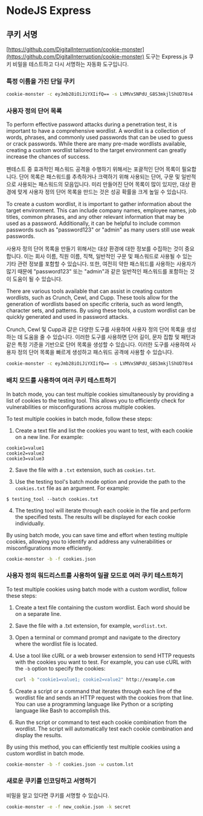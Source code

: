 # NodeJS Express

## 쿠키 서명

[https://github.com/DigitalInterruption/cookie-monster](https://github.com/DigitalInterruption/cookie-monster) 도구는 Express.js 쿠키 비밀을 테스트하고 다시 서명하는 자동화 도구입니다.

### 특정 이름을 가진 단일 쿠키
```bash
cookie-monster -c eyJmb28iOiJiYXIifQ== -s LVMVxSNPdU_G8S3mkjlShUD78s4 -n session
```
### 사용자 정의 단어 목록

To perform effective password attacks during a penetration test, it is important to have a comprehensive wordlist. A wordlist is a collection of words, phrases, and commonly used passwords that can be used to guess or crack passwords. While there are many pre-made wordlists available, creating a custom wordlist tailored to the target environment can greatly increase the chances of success.

펜테스트 중 효과적인 패스워드 공격을 수행하기 위해서는 포괄적인 단어 목록이 필요합니다. 단어 목록은 패스워드를 추측하거나 크랙하기 위해 사용되는 단어, 구문 및 일반적으로 사용되는 패스워드의 모음입니다. 미리 만들어진 단어 목록이 많이 있지만, 대상 환경에 맞게 사용자 정의 단어 목록을 만드는 것은 성공 확률을 크게 높일 수 있습니다.

To create a custom wordlist, it is important to gather information about the target environment. This can include company names, employee names, job titles, common phrases, and any other relevant information that may be used as a password. Additionally, it can be helpful to include common passwords such as "password123" or "admin" as many users still use weak passwords.

사용자 정의 단어 목록을 만들기 위해서는 대상 환경에 대한 정보를 수집하는 것이 중요합니다. 이는 회사 이름, 직원 이름, 직책, 일반적인 구문 및 패스워드로 사용될 수 있는 기타 관련 정보를 포함할 수 있습니다. 또한, 여전히 약한 패스워드를 사용하는 사용자가 많기 때문에 "password123" 또는 "admin"과 같은 일반적인 패스워드를 포함하는 것이 도움이 될 수 있습니다.

There are various tools available that can assist in creating custom wordlists, such as Crunch, Cewl, and Cupp. These tools allow for the generation of wordlists based on specific criteria, such as word length, character sets, and patterns. By using these tools, a custom wordlist can be quickly generated and used in password attacks.

Crunch, Cewl 및 Cupp과 같은 다양한 도구를 사용하여 사용자 정의 단어 목록을 생성하는 데 도움을 줄 수 있습니다. 이러한 도구를 사용하면 단어 길이, 문자 집합 및 패턴과 같은 특정 기준을 기반으로 단어 목록을 생성할 수 있습니다. 이러한 도구를 사용하여 사용자 정의 단어 목록을 빠르게 생성하고 패스워드 공격에 사용할 수 있습니다.
```bash
cookie-monster -c eyJmb28iOiJiYXIifQ== -s LVMVxSNPdU_G8S3mkjlShUD78s4 -w custom.lst
```
### 배치 모드를 사용하여 여러 쿠키 테스트하기

In batch mode, you can test multiple cookies simultaneously by providing a list of cookies to the testing tool. This allows you to efficiently check for vulnerabilities or misconfigurations across multiple cookies.

To test multiple cookies in batch mode, follow these steps:

1. Create a text file and list the cookies you want to test, with each cookie on a new line. For example:

```
cookie1=value1
cookie2=value2
cookie3=value3
```

2. Save the file with a `.txt` extension, such as `cookies.txt`.

3. Use the testing tool's batch mode option and provide the path to the `cookies.txt` file as an argument. For example:

```
$ testing_tool --batch cookies.txt
```

4. The testing tool will iterate through each cookie in the file and perform the specified tests. The results will be displayed for each cookie individually.

By using batch mode, you can save time and effort when testing multiple cookies, allowing you to identify and address any vulnerabilities or misconfigurations more efficiently.
```bash
cookie-monster -b -f cookies.json
```
### 사용자 정의 워드리스트를 사용하여 일괄 모드로 여러 쿠키 테스트하기

To test multiple cookies using batch mode with a custom wordlist, follow these steps:

1. Create a text file containing the custom wordlist. Each word should be on a separate line.

2. Save the file with a .txt extension, for example, `wordlist.txt`.

3. Open a terminal or command prompt and navigate to the directory where the wordlist file is located.

4. Use a tool like cURL or a web browser extension to send HTTP requests with the cookies you want to test. For example, you can use cURL with the `-b` option to specify the cookies:

   ```bash
   curl -b "cookie1=value1; cookie2=value2" http://example.com
   ```

5. Create a script or a command that iterates through each line of the wordlist file and sends an HTTP request with the cookies from that line. You can use a programming language like Python or a scripting language like Bash to accomplish this.

6. Run the script or command to test each cookie combination from the wordlist. The script will automatically test each cookie combination and display the results.

By using this method, you can efficiently test multiple cookies using a custom wordlist in batch mode.
```bash
cookie-monster -b -f cookies.json -w custom.lst
```
### 새로운 쿠키를 인코딩하고 서명하기

비밀을 알고 있다면 쿠키를 서명할 수 있습니다.
```bash
cookie-monster -e -f new_cookie.json -k secret
```


